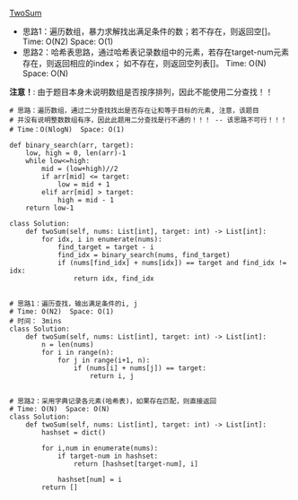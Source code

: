 [TwoSum](https://leetcode-cn.com/problems/two-sum/)
+ 思路1：遍历数组，暴力求解找出满足条件的数；若不存在，则返回空[]。 Time: O(N2)  Space: O(1)
+ 思路2：哈希表思路，通过哈希表记录数组中的元素，若存在target-num元素存在，则返回相应的index；
如不存在，则返回空列表[]。  Time: O(N)  Space: O(N)  

**注意！**: 由于题目本身未说明数组是否按序排列，因此不能使用二分查找！！

```
# 思路：遍历数组，通过二分查找找出是否存在让和等于目标的元素, 注意，该题目
# 并没有说明整数数组有序，因此此题用二分查找是行不通的！！！ -- 该思路不可行！！！
# Time：O(NlogN)  Space: O(1)

def binary_search(arr, target):
    low, high = 0, len(arr)-1
    while low<=high:
        mid = (low+high)//2
        if arr[mid] <= target:
            low = mid + 1
        elif arr[mid] > target:
            high = mid - 1
    return low-1

class Solution:
    def twoSum(self, nums: List[int], target: int) -> List[int]:
        for idx, i in enumerate(nums):
            find_target = target - i
            find_idx = binary_search(nums, find_target)
            if (nums[find_idx] + nums[idx]) == target and find_idx != idx:
                return idx, find_idx


# 思路1：遍历查找，输出满足条件的i, j
# Time: O(N2)  Space: O(1)
# 时间： 3mins
class Solution:
    def twoSum(self, nums: List[int], target: int) -> List[int]:
        n = len(nums)
        for i in range(n):
            for j in range(i+1, n):
                if (nums[i] + nums[j]) == target:
                    return i, j


# 思路2：采用字典记录各元素(哈希表)，如果存在匹配，则直接返回
# Time: O(N)  Space: O(N)
class Solution:
    def twoSum(self, nums: List[int], target: int) -> List[int]:
        hashset = dict()
        
        for i,num in enumerate(nums):
            if target-num in hashset:
                return [hashset[target-num], i]
            
            hashset[num] = i
        return []
```
